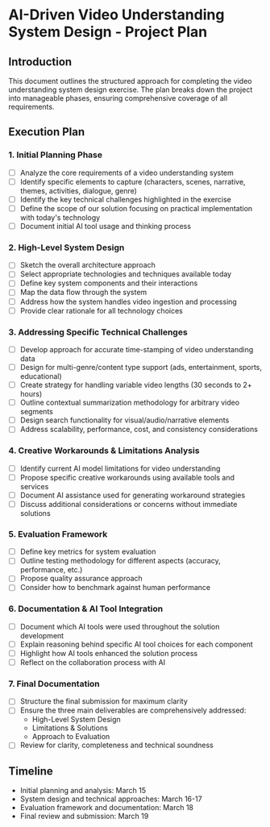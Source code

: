 # AI-Driven Video Understanding System Design - Project Plan

## Introduction

This document outlines the structured approach for completing the video understanding system design exercise. The plan breaks down the project into manageable phases, ensuring comprehensive coverage of all requirements.

## Execution Plan

### 1. Initial Planning Phase

- [ ] Analyze the core requirements of a video understanding system
- [ ] Identify specific elements to capture (characters, scenes, narrative, themes, activities, dialogue, genre)
- [ ] Identify the key technical challenges highlighted in the exercise
- [ ] Define the scope of our solution focusing on practical implementation with today's technology
- [ ] Document initial AI tool usage and thinking process

### 2. High-Level System Design

- [ ] Sketch the overall architecture approach
- [ ] Select appropriate technologies and techniques available today
- [ ] Define key system components and their interactions
- [ ] Map the data flow through the system
- [ ] Address how the system handles video ingestion and processing
- [ ] Provide clear rationale for all technology choices

### 3. Addressing Specific Technical Challenges

- [ ] Develop approach for accurate time-stamping of video understanding data
- [ ] Design for multi-genre/content type support (ads, entertainment, sports, educational)
- [ ] Create strategy for handling variable video lengths (30 seconds to 2+ hours)
- [ ] Outline contextual summarization methodology for arbitrary video segments
- [ ] Design search functionality for visual/audio/narrative elements
- [ ] Address scalability, performance, cost, and consistency considerations

### 4. Creative Workarounds & Limitations Analysis

- [ ] Identify current AI model limitations for video understanding
- [ ] Propose specific creative workarounds using available tools and services
- [ ] Document AI assistance used for generating workaround strategies
- [ ] Discuss additional considerations or concerns without immediate solutions

### 5. Evaluation Framework

- [ ] Define key metrics for system evaluation
- [ ] Outline testing methodology for different aspects (accuracy, performance, etc.)
- [ ] Propose quality assurance approach
- [ ] Consider how to benchmark against human performance

### 6. Documentation & AI Tool Integration

- [ ] Document which AI tools were used throughout the solution development
- [ ] Explain reasoning behind specific AI tool choices for each component
- [ ] Highlight how AI tools enhanced the solution process
- [ ] Reflect on the collaboration process with AI

### 7. Final Documentation

- [ ] Structure the final submission for maximum clarity
- [ ] Ensure the three main deliverables are comprehensively addressed:
  - High-Level System Design
  - Limitations & Solutions
  - Approach to Evaluation
- [ ] Review for clarity, completeness and technical soundness

## Timeline

- Initial planning and analysis: March 15
- System design and technical approaches: March 16-17
- Evaluation framework and documentation: March 18
- Final review and submission: March 19
